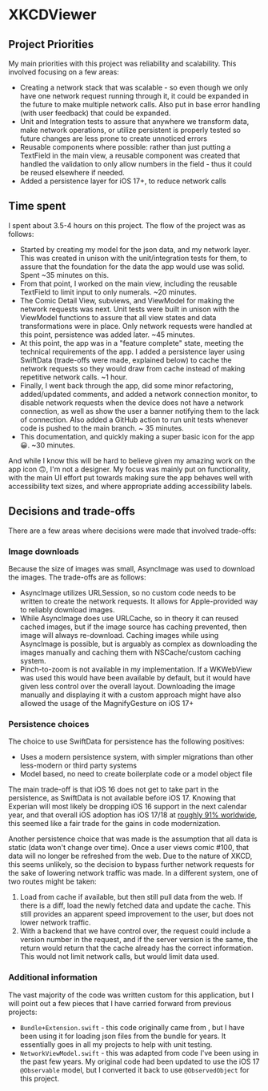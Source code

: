 # XKCDViewer

## Project Priorities

My main priorities with this project was reliability and scalability. This involved focusing on a few areas:

* Creating a network stack that was scalable - so even though we only have one network request running through it, it could be expanded in the future to make multiple network calls. Also put in base error handling (with user feedback) that could be expanded.
* Unit and Integration tests to assure that anywhere we transform data, make network operations, or utilize persistent is properly tested so future changes are less prone to create unnoticed errors
* Reusable components where possible: rather than just putting a TextField in the main view, a reusable component was created that handled the validation to only allow numbers in the field - thus it could be reused elsewhere if needed.
* Added a persistence layer for iOS 17+, to reduce network calls

## Time spent

I spent about 3.5-4 hours on this project. The flow of the project was as follows:

* Started by creating my model for the json data, and my network layer. This was created in unison with the unit/integration tests for them, to assure that the foundation for the data the app would use was solid. Spent ~35 minutes on this.
* From that point, I worked on the main view, including the reusable TextField to limit input to only numerals. ~20 minutes.
* The Comic Detail View, subviews, and ViewModel for making the network requests was next. Unit tests were built in unison with the ViewModel functions to assure that all view states and data transformations were in place. Only network requests were handled at this point, persistence was added later. ~45 minutes.
* At this point, the app was in a "feature complete" state, meeting the technical requirements of the app. I added a persistence layer using SwiftData (trade-offs were made, explained below) to cache the network requests so they would draw from cache instead of making repetitive network calls. ~1 hour.
* Finally, I went back through the app, did some minor refactoring, added/updated comments, and added a network connection monitor, to disable network requests when the device does not have a network connection, as well as show the user a banner notifying them to the lack of connection. Also added a GitHub action to run unit tests whenever code is pushed to the main branch. ~ 35 minutes.
* This documentation, and quickly making a super basic icon for the app 😀. ~30 minutes.

And while I know this will be hard to believe given my amazing work on the app icon 🙃, I'm not a designer. My focus was mainly put on functionality, with the main UI effort put towards making sure the app behaves well with accessibility text sizes, and where appropriate adding accessibility labels.

## Decisions and trade-offs

There are a few areas where decisions were made that involved trade-offs:

### Image downloads

Because the size of images was small, AsyncImage was used to download the images. The trade-offs are as follows:

* AsyncImage utilizes URLSession, so no custom code needs to be written to create the network requests. It allows for Apple-provided way to reliably download images.
* While AsyncImage does use URLCache, so in theory it can reused cached images, but if the image source has caching prevented, then image will always re-download. Caching images while using AsyncImage is possible, but is arguably as complex as downloading the images manually and caching them with NSCache/custom caching system.
* Pinch-to-zoom is not available in my implementation. If a WKWebView was used this would have been available by default, but it would have given less control over the overall layout. Downloading the image manually and displaying it with a custom approach might have also allowed the usage of the MagnifyGesture on iOS 17+

### Persistence choices

The choice to use SwiftData for persistence has the following positives:

* Uses a modern persistence system, with simpler migrations than other less-modern or third party systems
* Model based, no need to create boilerplate code or a model object file

The main trade-off is that iOS 16 does not get to take part in the persistence, as SwiftData is not available before iOS 17. Knowing that Experian will most likely be dropping iOS 16 support in the next calendar year, and that overall iOS adoption has iOS 17/18 at [roughly 91% worldwide](https://mixpanel.com/trends/#report/ios_18), this seemed like a fair trade for the gains in code modernization.

Another persistence choice that was made is the assumption that all data is static (data won't change over time). Once a user views comic #100, that data will no longer be refreshed from the web. Due to the nature of XKCD, this seems unlikely, so the decision to bypass further network requests for the sake of lowering network traffic was made. In a different system, one of two routes might be taken:

1. Load from cache if available, but then still pull data from the web. If there is a diff, load the newly fetched data and update the cache. This still provides an apparent speed improvement to the user, but does not lower network traffic.
2. With a backend that we have control over, the request could include a version number in the request, and if the server version is the same, the return would return that the cache already has the correct information. This would not limit network calls, but would limit data used.

### Additional information

The vast majority of the code was written custom for this application, but I will point out a few pieces that I have carried forward from previous projects:

* `Bundle+Extension.swift` - this code originally came from [](hackingwithswift.com), but I have been using it for loading json files from the bundle for years. It essentially goes in all my projects to help with unit testing.
* `NetworkViewModel.swift` - this was adapted from code I've been using in the past few years. My original code had been updated to use the iOS 17 `@Observable` model, but I converted it back to use `@ObservedObject` for this project.

